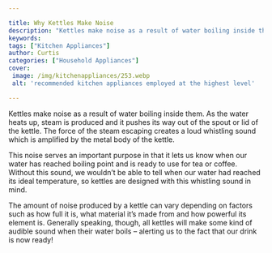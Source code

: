 ```yaml
---

title: Why Kettles Make Noise
description: "Kettles make noise as a result of water boiling inside them. As the water heats up, steam is produced and it pushes its way out of...learn more about it now"
keywords: 
tags: ["Kitchen Appliances"]
author: Curtis
categories: ["Household Appliances"]
cover: 
 image: /img/kitchenappliances/253.webp
 alt: 'recommended kitchen appliances employed at the highest level'

---
```


Kettles make noise as a result of water boiling inside them. As the water heats up, steam is produced and it pushes its way out of the spout or lid of the kettle. The force of the steam escaping creates a loud whistling sound which is amplified by the metal body of the kettle.

This noise serves an important purpose in that it lets us know when our water has reached boiling point and is ready to use for tea or coffee. Without this sound, we wouldn’t be able to tell when our water had reached its ideal temperature, so kettles are designed with this whistling sound in mind.

The amount of noise produced by a kettle can vary depending on factors such as how full it is, what material it’s made from and how powerful its element is. Generally speaking, though, all kettles will make some kind of audible sound when their water boils – alerting us to the fact that our drink is now ready!
